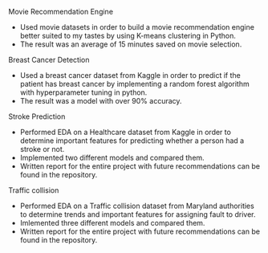 Movie Recommendation Engine
* Used movie datasets in order to build a movie recommendation engine better suited to my tastes by using K-means clustering in Python.
* The result was an average of 15 minutes saved on movie selection.

Breast Cancer Detection
* Used a breast cancer dataset from Kaggle in order to predict if the patient has breast cancer by implementing a random forest algorithm with hyperparameter tuning in python.
* The result was a model with over 90% accuracy.

Stroke Prediction
* Performed EDA on a Healthcare dataset from Kaggle in order to determine important features for predicting whether a person had a stroke or not.
* Implemented two different models and compared them. 
* Written report for the entire project with future recommendations can be found in the repository.

Traffic collision
* Performed EDA on a Traffic collision dataset from Maryland authorities to determine trends and important features for assigning fault to driver.
* Imlemented three different models and compared them. 
* Written report for the entire project with future recommendations can be found in the repository. 
  
